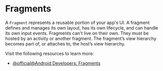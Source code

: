 # Fragments

A `Fragment` represents a reusable portion of your app's UI. A fragment defines and manages its own layout, has its own lifecycle, and can handle its own input events. Fragments can't live on their own. They must be hosted by an activity or another fragment. The fragment’s view hierarchy becomes part of, or attaches to, the host’s view hierarchy.

Visit the following resources to learn more:

- [@official@Android Developers: Fragments](https://developer.android.com/guide/fragments)
